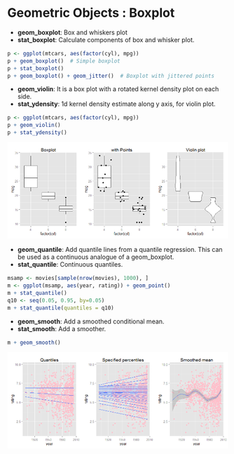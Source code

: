 Geometric Objects : Boxplot
=============

* **geom_boxplot**: Box and whiskers plot
* **stat_boxplot**: Calculate components of box and whisker plot.
```R
p <- ggplot(mtcars, aes(factor(cyl), mpg))
p + geom_boxplot()  # Simple boxplot
p + stat_boxplot()
p + geom_boxplot() + geom_jitter()  # Boxplot with jittered points
```

* **geom_violin**: It is a box plot with a rotated kernel density plot on each side.
* **stat_ydensity**: 1d kernel density estimate along y axis, for violin plot.
```R
p <- ggplot(mtcars, aes(factor(cyl), mpg))
p + geom_violin()
p + stat_ydensity()
```
![](https://github.com/xiaeryu/Figures/blob/master/geomObjects_boxplot1.png)

* **geom_quantile**: Add quantile lines from a quantile regression. This can be used as a continuous analogue of a geom_boxplot.
* **stat_quantile**: Continuous quantiles.
```R
msamp <- movies[sample(nrow(movies), 1000), ]
m <- ggplot(msamp, aes(year, rating)) + geom_point()
m + stat_quantile()
q10 <- seq(0.05, 0.95, by=0.05)
m + stat_quantile(quantiles = q10)
```

* **geom_smooth**: Add a smoothed conditional mean.
* **stat_smooth**: Add a smoother.
```R
m + geom_smooth()
```
![](https://github.com/xiaeryu/Figures/blob/master/geomObjects_boxplot2.png)
